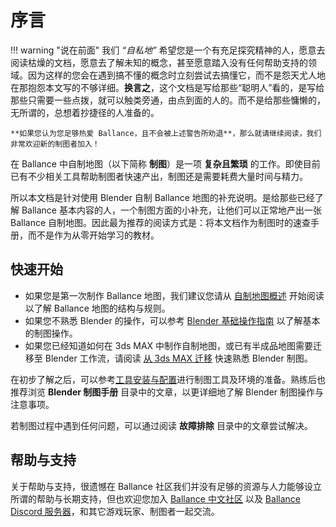 # 序言

!!! warning "说在前面"
    我们 _“自私地”_ 希望您是一个有充足探究精神的人，愿意去阅读枯燥的文档，愿意去了解未知的概念，甚至愿意踏入没有任何帮助支持的领域。因为这样的您会在遇到搞不懂的概念时立刻尝试去搞懂它，而不是怨天尤人地在那抱怨本文写的不够详细。**换言之**，这个文档是写给那些“聪明人”看的，是写给那些只需要一些点拨，就可以触类旁通，由点到面的人的。而不是给那些慵懒的，无所谓的，总想着抄捷径的人准备的。

    **如果您认为您足够热爱 Ballance，且不会被上述警告所劝退**，那么就请继续阅读，我们非常欢迎新的制图者加入！

在 Ballance 中自制地图（以下简称 **制图**）是一项 **复杂且繁琐** 的工作。即使目前已有不少相关工具帮助制图者快速产出，制图还是需要耗费大量时间与精力。

所以本文档是针对使用 Blender 自制 Ballance 地图的补充说明。是给那些已经了解 Ballance 基本内容的人，一个制图方面的小补充，让他们可以正常地产出一张 Ballance 自制地图。因此最为推荐的阅读方式是：将本文档作为制图时的速查手册，而不是作为从零开始学习的教材。

## 快速开始

- 如果您是第一次制作 Ballance 地图，我们建议您请从 [自制地图概述](./mapping/introduction.md) 开始阅读以了解 Ballance 地图的结构与规则。
- 如果您不熟悉 Blender 的操作，可以参考 [Blender 基础操作指南](./blender/basic-manual.md) 以了解基本的制图操作。
- 如果您已经知道如何在 3ds MAX 中制作自制地图，或已有半成品地图需要迁移至 Blender 工作流，请阅读 [从 3ds MAX 迁移](./migrate-from-max.md) 快速熟悉 Blender 制图。

在初步了解之后，可以参考[工具安装与配置](./mapping/installations.md)进行制图工具及环境的准备。熟练后也推荐浏览 **Blender 制图手册** 目录中的文章，以更详细地了解 Blender 制图操作与注意事项。

若制图过程中遇到任何问题，可以通过阅读 **故障排除** 目录中的文章尝试解决。

## 帮助与支持

关于帮助与支持，很遗憾在 Ballance 社区我们并没有足够的资源与人力能够设立所谓的帮助与长期支持，但也欢迎您加入 [Ballance 中文社区](https://ballance.jxpxxzj.cn/wiki/Ballance%E5%90%A7) 以及 [Ballance Discord 服务器](https://ballance.jxpxxzj.cn/wiki/Ballance_Discord%E6%9C%8D%E5%8A%A1%E5%99%A8)，和其它游戏玩家、制图者一起交流。
